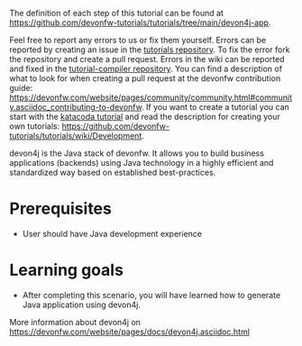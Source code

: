 


The definition of each step of this tutorial can be found at https://github.com/devonfw-tutorials/tutorials/tree/main/devon4j-app. 

Feel free to report any errors to us or fix them yourself. Errors can be reported by creating an issue in the [tutorials repository](https://github.com/devonfw-tutorials/tutorials/issues). To fix the error fork the repository and create a pull request. Errors in the wiki can be reported and fixed in the [tutorial-compiler repository](https://github.com/devonfw-tutorials/tutorial-compiler).
You can find a description of what to look for when creating a pull request at the devonfw contribution guide: https://devonfw.com/website/pages/community/community.html#community.asciidoc_contributing-to-devonfw. If you want to create a tutorial you can start with the [katacoda tutorial](https://katacoda.com/devonfw/scenarios/create-your-own-tutorial) and read the description for creating your own tutorials: https://github.com/devonfw-tutorials/tutorials/wiki/Development.

devon4j is the Java stack of devonfw. It allows you to build business applications (backends) using Java technology in a highly efficient and standardized way based on established best-practices.

# Prerequisites

* User should have Java development experience

# Learning goals

* After completing this scenario, you will have learned how to generate Java application using devon4j.

More information about devon4j on https://devonfw.com/website/pages/docs/devon4j.asciidoc.html

